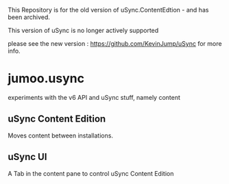 This Repository is for the old version of uSync.ContentEdtion - and has been archived.

This version of uSync is no longer actively supported 

please see the new version : https://github.com/KevinJump/uSync for more info.

jumoo.usync
===========

experiments with the v6 API and uSync stuff, namely content 


uSync Content Edition 
---------------------
Moves content between installations. 

uSync UI
--------
A Tab in the content pane to control uSync Content Edition

